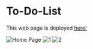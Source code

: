 # To-Do-List

This web page is deployed [here!](https://tusharjustdoit.netlify.app/)


![Home Page](https://user-images.githubusercontent.com/61280281/84419234-f1e85200-ac35-11ea-8a3f-209e689f740a.png)
![1](https://user-images.githubusercontent.com/61280281/84419241-f4e34280-ac35-11ea-9e1b-325fc7c4ef22.png)
![2](https://user-images.githubusercontent.com/61280281/84419245-f6ad0600-ac35-11ea-8166-7ceee7ebac48.png)

